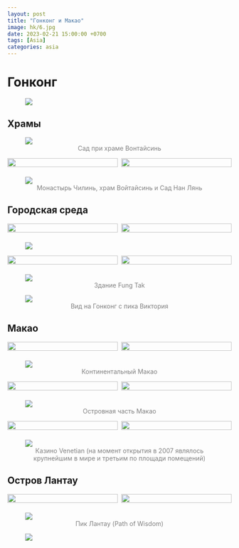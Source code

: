 ```yaml
---
layout: post
title: "Гонконг и Макао"
image: hk/6.jpg
date: 2023-02-21 15:00:00 +0700
tags: [Asia]
categories: asia
---
```


<style>
  .img-caption {
     text-align: center;
     color: gray;
  }
  
  .row {
    display: flex;
    padding-bottom: 1.6%;
  }

  .column1 {
    flex: 50.0%;
    padding-right: 0.8%;
  }
  
  .column2 {
    flex: 50.0%;
    padding-left: 0.8%;
  }
  
</style>

# Гонконг

<figure>
    <img class="fullscreen" src="https://i.imgur.com/vhsIHuU.jpeg" onClick="makeFullScreen(event)"> 
    <figcaption class='img-caption'></figcaption>
</figure>

## Храмы

<figure>
    <img class="fullscreen" src="https://imgur.com/bv5VVIC.jpg" onClick="makeFullScreen(event)"> 
    <figcaption class='img-caption'>Сад при храме Вонтайсинь</figcaption>
</figure>

<div class="row">
  <div class="column1">
    <img class="fullscreen" src="https://i.imgur.com/WjFIRoz.jpg" style="width:100%" onClick="makeFullScreen(event)">
  </div>
  <div class="column2">
    <img class="fullscreen" src="https://i.imgur.com/YGmHXKW.jpg" style="width:100%" onClick="makeFullScreen(event)">
  </div>
</div>

<figure>
    <img class="fullscreen" src="https://i.imgur.com/Edp7Am1.jpg" onClick="makeFullScreen(event)"> 
    <figcaption class='img-caption'>Монастырь Чилинь, храм Войтайсинь и Сад Нан Лянь</figcaption>
</figure>

## Городская среда

<div class="row">
  <div class="column1">
    <img class="fullscreen" src="https://i.imgur.com/Y5KotEM.jpg" style="width:100%" onClick="makeFullScreen(event)">
  </div>
  <div class="column2">
    <img class="fullscreen" src="https://i.imgur.com/ejMVFES.jpg" style="width:100%" onClick="makeFullScreen(event)">
  </div>
</div>

<figure>
    <img class="fullscreen" src="https://i.imgur.com/shmfXPd.jpeg" onClick="makeFullScreen(event)"> 
    <figcaption class='img-caption'></figcaption>
</figure>

<div class="row">
  <div class="column1">
    <img class="fullscreen" src="https://i.imgur.com/dsBBJ4p.jpg" style="width:100%" onClick="makeFullScreen(event)">
  </div>
  <div class="column2">
    <img class="fullscreen" src="https://i.imgur.com/3W4pLtt.jpg" style="width:100%" onClick="makeFullScreen(event)">
  </div>
</div>

<figure>
    <img class="fullscreen" src="https://i.imgur.com/z79dfXL.jpg" onClick="makeFullScreen(event)"> 
    <figcaption class='img-caption'>Здание Fung Tak</figcaption>
</figure>

<figure>
    <img class="fullscreen" src="https://i.imgur.com/ysdMWqT.jpg" onClick="makeFullScreen(event)"> 
    <figcaption class='img-caption'>Вид на Гонконг с пика Виктория</figcaption>
</figure>

## Макао

<div class="row">
  <div class="column1">
    <img class="fullscreen" src="https://i.imgur.com/KCBVB9H.jpg" style="width:100%" onClick="makeFullScreen(event)">
  </div>
  <div class="column2">
    <img class="fullscreen" src="https://i.imgur.com/EotlK0C.jpeg" style="width:100%" onClick="makeFullScreen(event)">
  </div>
</div>

<figure>
    <img class="fullscreen" src="https://i.imgur.com/f1HUsQ3.jpeg" onClick="makeFullScreen(event)"> 
    <figcaption class='img-caption'>Континентальный Макао</figcaption>
</figure>


<div class="row">
  <div class="column1">
    <img class="fullscreen" src="https://i.imgur.com/ZM7fgWC.jpg" style="width:100%" onClick="makeFullScreen(event)">
  </div>
  <div class="column2">
    <img class="fullscreen" src="https://i.imgur.com/GxJpKn0.jpg" style="width:100%" onClick="makeFullScreen(event)">
  </div>
</div>

<figure>
    <img class="fullscreen" src="https://i.imgur.com/FDyNP0Y.jpg" onClick="makeFullScreen(event)"> 
    <figcaption class='img-caption'>Островная часть Макао</figcaption>
</figure>

<div class="row">
  <div class="column1">
    <img class="fullscreen" src="https://i.imgur.com/5zDIFH3.jpg" style="width:100%" onClick="makeFullScreen(event)">
  </div>
  <div class="column2">
    <img class="fullscreen" src="https://i.imgur.com/ADIMMaM.jpeg" style="width:100%" onClick="makeFullScreen(event)">
  </div>
</div>

<figure>
    <img class="fullscreen" src="https://i.imgur.com/t7emhiV.jpg" onClick="makeFullScreen(event)"> 
    <figcaption class='img-caption'>Казино Venetian (на момент открытия в 2007 являлось крупнейшим в мире и третьим по площади помещений)</figcaption>
</figure>

## Остров Лантау

<div class="row">
  <div class="column1">
    <img class="fullscreen" src="https://i.imgur.com/EyyvMPD.jpeg" style="width:100%" onClick="makeFullScreen(event)">
  </div>
  <div class="column2">
    <img class="fullscreen" src="https://i.imgur.com/WAhIQ48.jpeg" style="width:100%" onClick="makeFullScreen(event)">
  </div>
</div>

<figure>
    <img class="fullscreen" src="https://i.imgur.com/2cfUsgT.jpg" onClick="makeFullScreen(event)"> 
    <figcaption class='img-caption'>Пик Лантау (Path of Wisdom)</figcaption>
</figure>

<figure>
    <img class="fullscreen" src="https://i.imgur.com/bBYWNz0.jpg" onClick="makeFullScreen(event)"> 
    <figcaption class='img-caption'></figcaption>
</figure>











